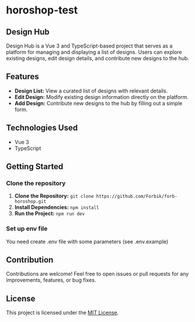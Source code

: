 # horoshop-test

## Design Hub

Design Hub is a Vue 3 and TypeScript-based project that serves as a platform for managing and displaying a list of designs. Users can explore existing designs, edit design details, and contribute new designs to the hub.

## Features

- **Design List:** View a curated list of designs with relevant details.
- **Edit Design:** Modify existing design information directly on the platform.
- **Add Design:** Contribute new designs to the hub by filling out a simple form.

## Technologies Used

- Vue 3
- TypeScript

## Getting Started

### Clone the repository

1. **Clone the Repository:** `git clone https://github.com/Forbik/forb-horoshop.git`
2. **Install Dependencies:** `npm install`
3. **Run the Project:** `npm run dev`

### Set up env file

You need create .env file with some parameters (see .env.example)


## Contribution

Contributions are welcome! Feel free to open issues or pull requests for any improvements, features, or bug fixes.

## License

This project is licensed under the [MIT License](LICENSE).